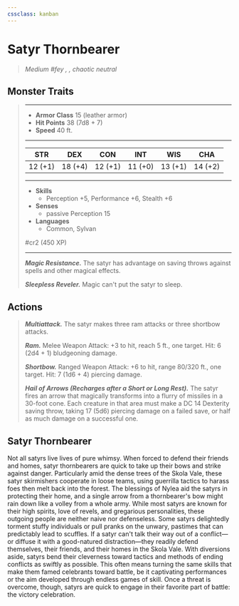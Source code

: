 ```yaml
---
cssclass: kanban
---
```


# Satyr Thornbearer
>*Medium #fey , , chaotic neutral*
## Monster Traits
>___
>- **Armor Class** 15 (leather armor)
>- **Hit Points** 38 (7d8 + 7)
>- **Speed** 40 ft.
>___
>|STR|DEX|CON|INT|WIS|CHA|
>|:---:|:---:|:---:|:---:|:---:|:---:|
>|12 (+1)|18 (+4)|12 (+1)|11 (+0)|13 (+1)|14 (+2)|
>___
>- **Skills**
>	 - Perception +5, Performance +6, Stealth +6
>- **Senses**
>	 - passive Perception 15
>- **Languages**
>	 - Common, Sylvan
>
> #cr2 (450 XP)
>___
>***Magic Resistance.*** The satyr has advantage on saving throws against spells and other magical effects.  
>
>***Sleepless Reveler.*** Magic can't put the satyr to sleep.  
>
## Actions
>***Multiattack.*** The satyr makes three ram attacks or three shortbow attacks.  
>
>***Ram.*** Melee Weapon Attack: +3 to hit, reach 5 ft., one target. Hit: 6 (2d4 + 1) bludgeoning damage.  
>
>***Shortbow.*** Ranged Weapon Attack: +6 to hit, range 80/320 ft., one target. Hit: 7 (1d6 + 4) piercing damage.  
>
>***Hail of Arrows (Recharges after a Short or Long Rest).*** The satyr fires an arrow that magically transforms into a flurry of missiles in a 30-foot cone. Each creature in that area must make a DC 14 Dexterity saving throw, taking 17 (5d6) piercing damage on a failed save, or half as much damage on a successful one.
## Satyr Thornbearer
Not all satyrs live lives of pure whimsy. When forced to defend their friends and homes, satyr thornbearers are quick to take up their bows and strike against danger. Particularly amid the dense trees of the Skola Vale, these satyr skirmishers cooperate in loose teams, using guerrilla tactics to harass foes then melt back into the forest. The blessings of Nylea aid the satyrs in protecting their home, and a single arrow from a thornbearer's bow might rain down like a volley from a whole army.
While most satyrs are known for their high spirits, love of revels, and gregarious personalities, these outgoing people are neither naive nor defenseless. Some satyrs delightedly torment stuffy individuals or pull pranks on the unwary, pastimes that can predictably lead to scuffles. If a satyr can't talk their way out of a conflict—or diffuse it with a good-natured distraction—they readily defend themselves, their friends, and their homes in the Skola Vale. With diversions aside, satyrs bend their cleverness toward tactics and methods of ending conflicts as swiftly as possible. This often means turning the same skills that make them famed celebrants toward battle, be it captivating performances or the aim developed through endless games of skill. Once a threat is overcome, though, satyrs are quick to engage in their favorite part of battle: the victory celebration.
